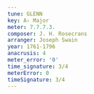 ```yaml
---
tune: GLENN
key: A♭ Major
meter: 7.7.7.3.
composer: J. H. Rosecrans
arranger: Joseph Swain
year: 1761-1796
anacrusis: 4
meter_error: '0'
time_signature: 3/4
meterError: 0
timeSignature: 3/4
---
```

